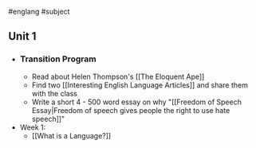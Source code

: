 #englang #subject
## Unit 1
- ### Transition Program
	- Read about Helen Thompson's [[The Eloquent Ape]]
	- Find two [[Interesting English Language Articles]] and share them with the class
	- Write a short 4 - 500 word essay on why "[[Freedom of Speech Essay|Freedom of speech gives people the right to use hate speech]]"
- Week 1:
	- [[What is a Language?]]

